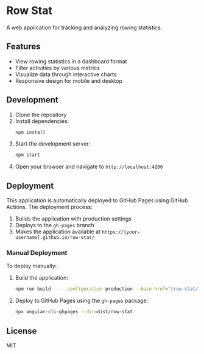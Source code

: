 # Row Stat

A web application for tracking and analyzing rowing statistics.

## Features

- View rowing statistics in a dashboard format
- Filter activities by various metrics
- Visualize data through interactive charts
- Responsive design for mobile and desktop

## Development

1. Clone the repository
2. Install dependencies:
   ```bash
   npm install
   ```
3. Start the development server:
   ```bash
   npm start
   ```
4. Open your browser and navigate to `http://localhost:4200`

## Deployment

This application is automatically deployed to GitHub Pages using GitHub Actions. The deployment process:

1. Builds the application with production settings
2. Deploys to the `gh-pages` branch
3. Makes the application available at `https://[your-username].github.io/row-stat/`

### Manual Deployment

To deploy manually:

1. Build the application:
   ```bash
   npm run build -- --configuration production --base-href="/row-stat/"
   ```
2. Deploy to GitHub Pages using the `gh-pages` package:
   ```bash
   npx angular-cli-ghpages --dir=dist/row-stat
   ```

## License

MIT

